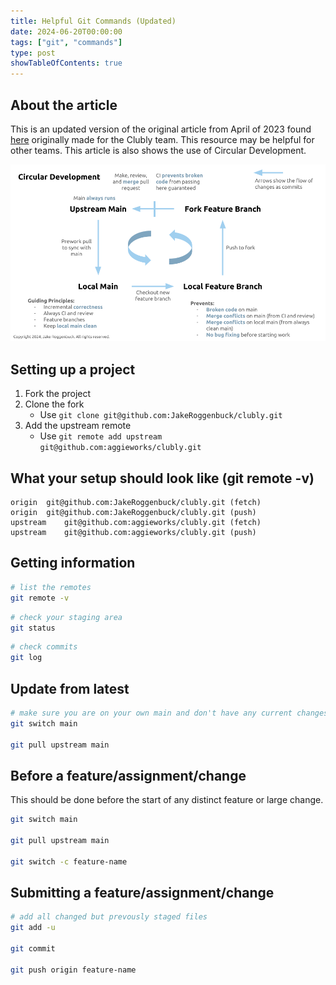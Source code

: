 ```yaml
---
title: Helpful Git Commands (Updated)
date: 2024-06-20T00:00:00
tags: ["git", "commands"]
type: post
showTableOfContents: true
---
```


## About the article

This is an updated version of the original article from April of 2023 found [here](../helpful-git-commands/) originally made for the Clubly team. This resource may be helpful for other teams. This article is also shows the use of Circular Development.

![Circular Development](../../images/Circular%20Development%20-%20Git%20Flow.png "Circular Development")

## Setting up a project

1. Fork the project
2. Clone the fork
    - Use `git clone git@github.com:JakeRoggenbuck/clubly.git`
3. Add the upstream remote
    - Use `git remote add upstream git@github.com:aggieworks/clubly.git`

## What your setup should look like (git remote -v)
```
origin	git@github.com:JakeRoggenbuck/clubly.git (fetch)
origin	git@github.com:JakeRoggenbuck/clubly.git (push)
upstream	git@github.com:aggieworks/clubly.git (fetch)
upstream	git@github.com:aggieworks/clubly.git (push)
```

## Getting information
```sh
# list the remotes
git remote -v
```

```sh
# check your staging area
git status
```

```sh
# check commits
git log
```

## Update from latest
```sh
# make sure you are on your own main and don't have any current changes
git switch main

git pull upstream main
```

## Before a feature/assignment/change

This should be done before the start of any distinct feature or large change.

```sh
git switch main

git pull upstream main

git switch -c feature-name
```

## Submitting a feature/assignment/change
```sh
# add all changed but prevously staged files
git add -u

git commit

git push origin feature-name
```

